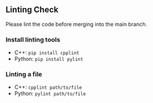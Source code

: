 ## Linting Check
  
Please lint the code before merging into the main branch.

### Install linting tools
 * C++: `pip install cpplint`
 * Python: `pip install pylint`

### Linting a file
 * C++: `cpplint path/to/file`
 * Python: `pylint path/to/file`
